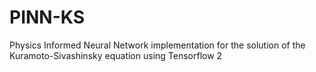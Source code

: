 # PINN-KS
Physics Informed Neural Network implementation for the solution of the Kuramoto-Sivashinsky equation using Tensorflow 2
